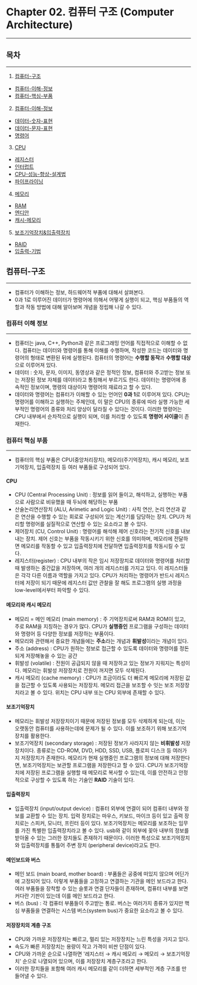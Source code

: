 # Chapter 02. 컴퓨터 구조 (Computer Architecture)
---
## 목차
---
1. [컴퓨터-구조](#컴퓨터-구조)
- [컴퓨터-이해-정보](#컴퓨터-이해-정보)
- [컴퓨터-핵심-부품](#컴퓨터-핵심-부품)
2. [컴퓨터-이해-정보](#컴퓨터-이해-정보)
- [데이터-숫자-표현](#데이터-숫자-표현)
- [데이터-문자-표현](#데이터-문자-표현)
- [명령어](#명령어)
3. [CPU](#CPU)
- [레지스터](#레지스터)
- [인터럽트](#인터럽트)
- [CPU-성능-향상-설계법](#CPU-성능-향상-설계법)
- [파이프라이닝](#파이프라이닝)
4. [메모리](#메모리)
- [RAM](#RAM)
- [엔디안](#엔디안)
- [캐시-메모리](#캐시-메모리)
5. [보조기억장치&입출력장치](#보조기억장치&입출력장치)
- [RAID](#RAID)
- [입출력-기법](#입출력-기법)

## 컴퓨터-구조
---
- 컴퓨터가 이해하는 정보, 하드웨어적 부품에 대해서 살펴본다.
- 0과 1로 이루어진 데이터가 명령어에 의해서 어떻게 실행이 되고, 핵심 부품들의 역할과 작동 방법에 대해 알아보며 개념을 정립해 나갈 수 있다.

### 컴퓨터 이해 정보
---
- 컴퓨터는 java, C++, Python과 같은 프로그래밍 언어를 직접적으로 이해할 수 없다. 컴퓨터는 데이터와 명령어를 통해 이해를 수행하며, 작성한 코드는 데이터와 명령어의 형태로 변환된 뒤에 실행된다. 컴퓨터의 명령어는 **수행할 동작**과 **수행할 대상**으로 이루어져 있다.
- 데이터 : 숫자, 문자, 이미지, 동영상과 같은 정적인 정보, 컴퓨터와 주고받는 정보 또는 저장된 정보 자체를 데이터라고 통칭해서 부르기도 한다. 데이터는 명령어에 종속적인 정보이며, 명령의 대상이자 명령어의 재료라고 할 수 있다.
- 데이터와 명령어는 컴퓨터가 이해할 수 있는 언어인 **0과 1**로 이루어져 있다. CPU는 명령어를 이해하고 실행하는 주체인데, 이 말은 CPU의 종류에 따라 실행 가능한 세부적인 명령어의 종류와 처리 양상이 달라질 수 있다는 것이다. 이러한 명령어는 CPU 내부에서 순차적으로 실행이 되며, 이를 처리할 수 있도록 **명령어 사이클**이 존재한다.

### 컴퓨터 핵심 부품
---
- 컴퓨터의 핵심 부품은 CPU(중앙처리장치), 메모리(주기억장치), 캐시 메모리, 보조기억장치, 입출력장치 등 여러 부품들로 구성되어 있다.

#### CPU
- CPU (Central Processing Unit) : 정보를 읽어 들이고, 해석하고, 실행하는 부품으로 사람으로 비유했을 때 두뇌에 해당하는 부품
- 산술논리연산장치 (ALU, Arimetic and Logic Unit) : 사칙 연산, 논리 연산과 같은 연산을 수행할 수 있는 회로로 구성되어 있는 계산기를 담당하는 장치. CPU가 처리할 명령어를 실질적으로 연산할 수 있는 요소라고 볼 수 있다.
- 제어장치 (CU, Control Unit) : 명령어를 해석해 제어 신호라는 전기적 신호를 내보내는 장치. 제어 신호는 부품을 작동시키기 위한 신호를 의미하며, 메모리에 전달하면 메모리를 작동할 수 있고 입출력장치에 전달하면 입출력장치를 작동시킬 수 있다.
- 레지스터(register) : CPU 내부의 작은 임시 저장장치로 데이터와 명령어를 처리할 때 발생하는 중간값을 저장하며, 여러 개의 레지스터를 가지고 있다. 이 레지스터들은 각각 다른 이름과 역할을 가지고 있다. CPU가 처리하는 명령어가 반드시 레지스터에 저장이 되기 때문에 레지스터 값만 관찰을 잘 해도 프로그램의 실행 과정을 low-level에서부터 파악할 수 있다.

#### 메모리와 캐시 메모리
- 메모리 = 메인 메모리 (main memory) : 주 기억장치로써 RAM과 ROM이 있고, 주로 RAM을 지칭하는 경우가 많다. CPU가 **실행중인** 프로그램을 구성하는 데이터와 명령어 등 다양한 정보를 저장하는 부품이다.
- 메모리와 관련해서 중요한 개념들에는 **주소**라는 개념과 **휘발성**이라는 개념이 있다.
- 주소 (address) : CPU가 원하는 정보로 접근할 수 있도록 데이터와 명령어를 정돈되게 저장해놓을 수 있는 공간
- 휘발성 (volatile) : 전원이 공급되지 않을 때 저장하고 있는 정보가 지워지는 특성이다. 메모리는 휘발성 저장장치로 전원이 꺼지면 모두 삭제된다.
- 캐시 메모리 (cache memory) : CPU가 조금이라도 더 빠르게 메모리에 저장된 값을 접근할 수 있도록 사용되는 저장장치. 메모리 접근을 보조할 수 잇는 보조 저장장치라고 볼 수 있다. 위치는 CPU 내부 또는 CPU 외부에 존재할 수 있다.

#### 보조기억장치
- 메모리는 휘발성 저장장치이기 때문에 저장된 정보를 모두 삭제하게 되는데, 이는 오랫동안 컴퓨터를 사용하는데에 문제가 될 수 있다. 이를 보조하기 위해 보조기억장치를 활용한다.
- 보조기억장치 (secondary storage) : 저장된 정보가 사라지지 않는 **비휘발성** 저장장치이다. 종류로는 CD-ROM, DVD, HDD, SSD, USB, 플로피 디스크 등 여러가지 저장장치가 존재한다. 메모리가 현재 실행중인 프로그램의 정보에 대해 저장한다면, 보조기억장치는 보관할 프로그램을 저장한다고 할 수 있다. CPU가 보조기억장치에 저장된 프로그램을 실행할 때 메모리로 복사할 수 있는데, 이를 안전하고 안정적으로 구상할 수 있도록 하는 기술인 **RAID** 기술이 있다.

#### 입출력장치
- 입출력장치 (input/output device) : 컴퓨터 외부에 연결이 되어 컴퓨터 내부와 정보를 교환할 수 있는 장치. 입력 장치로는 마우스, 키보드, 마이크 등이 있고 출력 장치로는 스피커, 모니터, 프린터 등이 있다. 보조기억장치는 메모리를 보조하는 임무를 가진 특별한 입출력장치라고 볼 수 있다. usb와 같이 외부에 꽂아 내부의 정보를 받아올 수 있는 그러한 장치들도 존재하기 때문이다. 이러한 특성으로 보조기억장치와 입출력장치를 통틀어 주변 장치 (peripheral device)라고도 한다.

#### 메인보드와 버스
- 메인 보드 (main board, mother board) : 부품들은 공중에 떠있지 않으며 어딘가에 고정되어 있다. 이렇게 부품들을 고정하고 연결하는 기관을 메인 보드라고 한다. 여러 부품들을 장착할 수 있는 슬롯과 연결 단자들이 존재하며, 컴퓨터 내부를 보면 커다란 기판이 있는데 이를 메인 보드라고 한다.
- 버스 (bus) : 각 컴퓨터 부품들이 주고받는 통로. 버스는 여러가지 종류가 있지만 핵심 부품들을 연결하는 시스템 버스(system bus)가 중요한 요소라고 볼 수 있다.

#### 저장장치의 계층 구조
- CPU와 가까운 저장장치는 빠르고, 멀리 있는 저장장치는 느린 특성을 가지고 있다.
- 속도가 빠른 저장장치는 용량이 작고 가격이 비싼 단점이 있다.
- CPU와 가까운 순으로 나열하면 '레지스터 → 캐시 메모리 → 메모리 → 보조기억장치' 순으로 나열되어 있으며, 이를 저장장치 계층구조라고 한다.
- 이러한 장치들을 포함해 여러 캐시 메모리를 같이 더하면 세부적인 계층 구조를 만들어낼 수 있다.